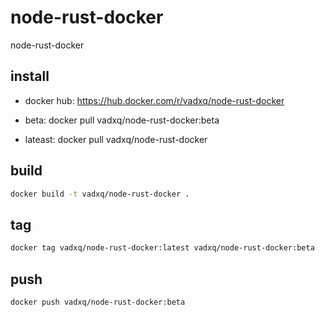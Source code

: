# node-rust-docker

node-rust-docker

## install

- docker hub: https://hub.docker.com/r/vadxq/node-rust-docker

- beta: docker pull vadxq/node-rust-docker:beta

- lateast: docker pull vadxq/node-rust-docker

## build

```bash
docker build -t vadxq/node-rust-docker . 
```

## tag

```bash
docker tag vadxq/node-rust-docker:latest vadxq/node-rust-docker:beta
```

## push

```bash
docker push vadxq/node-rust-docker:beta
```
